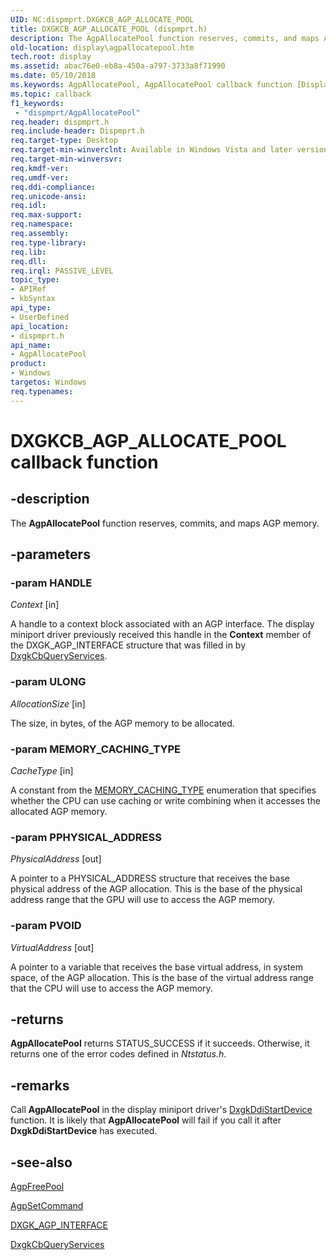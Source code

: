 ```yaml
---
UID: NC:dispmprt.DXGKCB_AGP_ALLOCATE_POOL
title: DXGKCB_AGP_ALLOCATE_POOL (dispmprt.h)
description: The AgpAllocatePool function reserves, commits, and maps AGP memory.
old-location: display\agpallocatepool.htm
tech.root: display
ms.assetid: abac76e0-eb8a-450a-a797-3733a8f71990
ms.date: 05/10/2018
ms.keywords: AgpAllocatePool, AgpAllocatePool callback function [Display Devices], DXGKCB_AGP_ALLOCATE_POOL, DXGKCB_AGP_ALLOCATE_POOL callback, DpFunctions_2bd4981c-c9f1-4b37-a921-9eb33d1b622b.xml, display.agpallocatepool, dispmprt/AgpAllocatePool
ms.topic: callback
f1_keywords:
 - "dispmprt/AgpAllocatePool"
req.header: dispmprt.h
req.include-header: Dispmprt.h
req.target-type: Desktop
req.target-min-winverclnt: Available in Windows Vista and later versions of the Windows operating systems.
req.target-min-winversvr: 
req.kmdf-ver: 
req.umdf-ver: 
req.ddi-compliance: 
req.unicode-ansi: 
req.idl: 
req.max-support: 
req.namespace: 
req.assembly: 
req.type-library: 
req.lib: 
req.dll: 
req.irql: PASSIVE_LEVEL
topic_type:
- APIRef
- kbSyntax
api_type:
- UserDefined
api_location:
- dispmprt.h
api_name:
- AgpAllocatePool
product:
- Windows
targetos: Windows
req.typenames: 
---
```


# DXGKCB_AGP_ALLOCATE_POOL callback function


## -description


The <b>AgpAllocatePool</b> function reserves, commits, and maps AGP memory.


## -parameters




### -param HANDLE

*Context* [in]

A handle to a context block associated with an AGP interface. The display miniport driver previously received this handle in the <b>Context</b> member of the DXGK_AGP_INTERFACE structure that was filled in by <a href="https://docs.microsoft.com/windows-hardware/drivers/ddi/dispmprt/nc-dispmprt-dxgkcb_query_services">DxgkCbQueryServices</a>.

### -param ULONG

*AllocationSize* [in]

The size, in bytes, of the AGP memory to be allocated.

### -param MEMORY_CACHING_TYPE

*CacheType* [in]

A constant from the <a href="https://docs.microsoft.com/windows-hardware/drivers/ddi/wdm/ne-wdm-_memory_caching_type">MEMORY_CACHING_TYPE</a> enumeration that specifies whether the CPU can use caching or write combining when it accesses the allocated AGP memory.

### -param PPHYSICAL_ADDRESS

*PhysicalAddress* [out]

A pointer to a PHYSICAL_ADDRESS structure that receives the base physical address of the AGP allocation. This is the base of the physical address range that the GPU will use to access the AGP memory.

### -param PVOID

*VirtualAddress* [out]

A pointer to a variable that receives the base virtual address, in system space, of the AGP allocation. This is the base of the virtual address range that the CPU will use to access the AGP memory.


## -returns



<b>AgpAllocatePool</b> returns STATUS_SUCCESS if it succeeds. Otherwise, it returns one of the error codes defined in <i>Ntstatus.h</i>.




## -remarks



Call <b>AgpAllocatePool</b> in the display miniport driver's <a href="https://docs.microsoft.com/windows-hardware/drivers/ddi/dispmprt/nc-dispmprt-dxgkddi_start_device">DxgkDdiStartDevice</a> function. It is likely that <b>AgpAllocatePool</b> will fail if you call it after <b>DxgkDdiStartDevice</b> has executed.




## -see-also




<a href="https://docs.microsoft.com/windows-hardware/drivers/ddi/dispmprt/nc-dispmprt-dxgkcb_agp_free_pool">AgpFreePool</a>



<a href="https://docs.microsoft.com/windows-hardware/drivers/ddi/dispmprt/nc-dispmprt-dxgkcb_agp_set_command">AgpSetCommand</a>



<a href="https://docs.microsoft.com/windows-hardware/drivers/ddi/dispmprt/ns-dispmprt-_dxgk_agp_interface">DXGK_AGP_INTERFACE</a>



<a href="https://docs.microsoft.com/windows-hardware/drivers/ddi/dispmprt/nc-dispmprt-dxgkcb_query_services">DxgkCbQueryServices</a>
 

 


